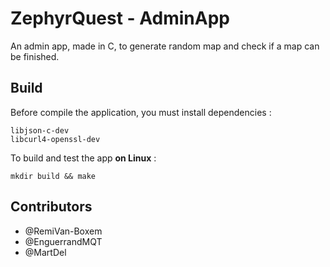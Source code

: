 # ZephyrQuest - AdminApp

An admin app, made in C, to generate random map and check if a map can be finished.

## Build

Before compile the application, you must install dependencies :

```
libjson-c-dev
libcurl4-openssl-dev
```

To build and test the app **on Linux** :

```
mkdir build && make
```

## Contributors

* @RemiVan-Boxem
* @EnguerrandMQT
* @MartDel
